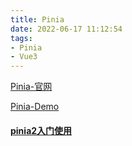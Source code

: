 ```yaml
---
title: Pinia
date: 2022-06-17 11:12:54
tags:
- Pinia
- Vue3
---
```


[Pinia-官网](https://pinia.vuejs.org/)

[Pinia-Demo](https://stackblitz.com/github/piniajs/example-vue-3-vite?file=index.html)

#### [pinia2入门使用](https://www.jianshu.com/p/d42b9c57cbac)

